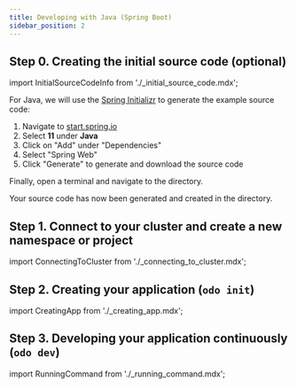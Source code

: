 ```yaml
---
title: Developing with Java (Spring Boot)
sidebar_position: 2
---
```


## Step 0. Creating the initial source code (optional)

import InitialSourceCodeInfo from './_initial_source_code.mdx';

<InitialSourceCodeInfo/>

For Java, we will use the [Spring Initializr](https://start.spring.io/) to generate the example source code:

1. Navigate to [start.spring.io](https://start.spring.io/) 
2. Select **11** under **Java**
3. Click on "Add" under "Dependencies"
4. Select "Spring Web"
5. Click "Generate" to generate and download the source code

Finally, open a terminal and navigate to the directory.

Your source code has now been generated and created in the directory.

## Step 1. Connect to your cluster and create a new namespace or project

import ConnectingToCluster from './_connecting_to_cluster.mdx';

<ConnectingToCluster/>

## Step 2. Creating your application (`odo init`)

import CreatingApp from './_creating_app.mdx';

<CreatingApp name="java" port="8080" language="java" framework="Java (Spring Boot)"/>

## Step 3. Developing your application continuously (`odo dev`)

import RunningCommand from './_running_command.mdx';

<RunningCommand name="java" port="8080" language="java" framework="Java (Spring Boot)"/>